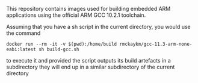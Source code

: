 This repository contains images used for building embedded ARM applications using the official ARM GCC 10.2.1 toolchain.

Assuming that you have a sh script in the current directory, you would use the command
```
docker run --rm -it -v $(pwd):/home/build rmckaykm/gcc-11.3-arm-none-eabi:latest sh build-gcc.sh
```
to execute it and provided the script outputs its build artefacts in a subdirectory they will end up in a similar subdirectory of the current directory